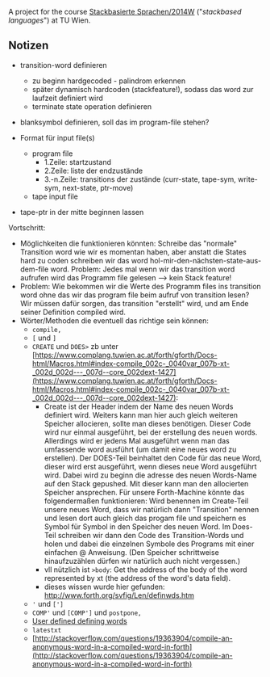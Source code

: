 A project for the course [Stackbasierte Sprachen/2014W](http://www.complang.tuwien.ac.at/anton/lvas/stack.html) ("*stackbased languages*") at TU Wien. 

## Notizen

- transition-word definieren
	+ zu beginn hardgecoded - palindrom erkennen
	+ später dynamisch hardcoden (stackfeature!), sodass das word zur laufzeit definiert wird
	+ terminate state operation definieren
	
- blanksymbol definieren, soll das im program-file stehen?

- Format für input file(s) 
	- program file
		+ 1.Zeile: startzustand
		+ 2.Zeile: liste der endzustände
		+ 3.-n.Zeile: transitions der zustände (curr-state, tape-sym, write-sym, next-state, ptr-move)
	- tape input file
	
- tape-ptr in der mitte beginnen lassen


Vortschritt:

- Möglichkeiten die funktionieren könnten: Schreibe das "normale" Transition word wie wir es momentan haben, aber anstatt die States hard zu coden schreiben wir das word hol-mir-den-nächsten-state-aus-dem-file word. Problem: Jedes mal wenn wir das transition word aufrufen wird das Programm file gelesen --> kein Stack feature!
- Problem: Wie bekommen wir die Werte des Programm files ins transition word ohne das wir das program file beim aufruf von transition lesen? Wir müssen dafür sorgen, das transition "erstellt" wird, und am Ende seiner Definition compiled wird.
- Wörter/Methoden die eventuell das richtige sein können: 
	- `compile,`
	- `[` und `]`
	- `CREATE` und `DOES>` zb unter [https://www.complang.tuwien.ac.at/forth/gforth/Docs-html/Macros.html#index-compile_002c-_0040var_007b-xt-_002d_002d---_007d--core_002dext-1427](https://www.complang.tuwien.ac.at/forth/gforth/Docs-html/Macros.html#index-compile_002c-_0040var_007b-xt-_002d_002d---_007d--core_002dext-1427):
		+ Create ist der Header indem der Name des neuen Words definiert wird. Weiters kann man hier auch gleich weiteren Speicher allocieren, sollte man dieses benötigen. Dieser Code wird nur einmal ausgeführt, bei der erstellung des neuen words. Allerdings wird er jedens Mal ausgeführt wenn man das umfassende word ausführt (um damit eine neues word zu erstellen). Der DOES-Teil beinhaltet den Code für das neue Word, dieser wird erst ausgeführt, wenn dieses neue Word ausgeführt wird. Dabei wird zu beginn die adresse des neuen Words-Name auf den Stack gepushed. Mit dieser kann man den allocierten Speicher ansprechen. Für unsere Forth-Machine könnte das folgendermaßen funktionieren: Wird benennen im Create-Teil unsere neues Word, dass wir natürlich dann "Transition" nennen und lesen dort auch gleich das progam file und speichern es Symbol für Symbol in den Speicher des neuen Word. Im Does-Teil schreiben wir dann den Code des Transition-Words und holen und dabei die einzelnen Symbole des Programs mit einer einfachen @ Anweisung. (Den Speicher schrittweise hinaufzuzählen dürfen wir natürlich auch nicht vergessen.) 
		+ vll nützlich ist `>body`: Get the address of the body of the word represented by xt (the address of the word's data field).
		+ dieses wissen wurde hier gefunden: http://www.forth.org/svfig/Len/definwds.htm
	- `'` und `[']`
	- `COMP'` und `[COMP']` und `postpone,`
	- [User defined defining words](https://www.complang.tuwien.ac.at/forth/gforth/Docs-html/User_002ddefined-Defining-Words.html#User_002ddefined-Defining-Words)
	- `latestxt`
	- [http://stackoverflow.com/questions/19363904/compile-an-anonymous-word-in-a-compiled-word-in-forth](http://stackoverflow.com/questions/19363904/compile-an-anonymous-word-in-a-compiled-word-in-forth)
